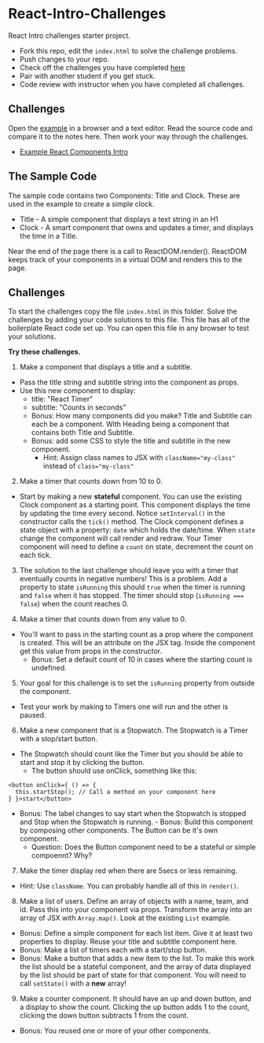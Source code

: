 # React-Intro-Challenges

React Intro challenges starter project. 

- Fork this repo, edit the `index.html` to solve the challenge problems. 
- Push changes to your repo. 
- Check off the challenges you have completed [here](https://docs.google.com/a/makegameswith.us/spreadsheets/d/1Ndb_QlywnaIZQ7ML7JrpCQYUlGq-8GNfwJWh9DiU2zk/edit?usp=sharing)
- Pair with another student if you get stuck. 
- Code review with instructor when you have completed all challenges. 

## Challenges

Open the [example](./index.html) in a browser and a text editor. 
Read the source code and compare it to the notes here. Then work your way 
through the challenges. 

- [Example React Components Intro](./index.html)

## The Sample Code

The sample code contains two Components: Title and Clock. These are used in the example to create 
a simple clock. 

- Title - A simple component that displays a text string in an H1
- Clock - A smart component that owns and updates a timer, and displays the time in a Title. 

Near the end of the page there is a call to ReactDOM.render(). ReactDOM keeps track of your 
components in a virtual DOM and renders this to the page.

## Challenges 

To start the challenges copy the file `index.html` in this folder. Solve the challenges by 
adding your code solutions to this file. This file has all of the boilerplate React 
code set up. You can open this file in any browser to test your solutions. 

**Try these challenges.**

1. Make a component that displays a title and a subtitle.
  - Pass the title string and subtitle string into the component as props.
  - Use this new component to display:
    - title: "React Timer"
    - subtitle: "Counts in seconds"
    - Bonus: How many components did you make? Title and Subtitle can each be a component. 
    With Heading being a component that contains both Title and Subtitle.
    - Bonus: add some CSS to style the title and subtitle in the new component.
      - Hint: Assign class names to JSX with `className="my-class"` instead of `class="my-class"`
      
2. Make a timer that counts down from 10 to 0.
  - Start by making a new **stateful** component. You can use the existing Clock component 
  as a starting point. This component displays the time by updating the time 
  every second. Notice `setInterval()` in the constructor calls the `tick()` method.
  The Clock component defines a state object with a property: `date` which holds the date/time. 
  When `state` change the component will call render and redraw. Your Timer component will need to
  define a `count` on state, decrement the count on each tick. 

3. The solution to the last challenge should leave you with a timer that eventually counts in 
  negative numbers! This is a problem. Add a property to state `isRunning` this should `true`
  when the timer is running and `false` when it has stopped. The timer should stop (`isRunning === false`)
  when the count reaches 0. 
  
4. Make a timer that counts down from any value to 0.
  - You'll want to pass in the starting count as a prop where the component is created. This will be 
  an attribute on the JSX tag.
  Inside the component get this value from props in the constructor.
    - Bonus: Set a default count of 10 in cases where the starting count is undefined.
    
5. Your goal for this challenge is to set the `isRunning` property from outside the component. 
  - Test your work by making to Timers one will run and the other is paused. 
  
6. Make a new component that is a Stopwatch. The Stopwatch is a Timer with a stop/start button. 
  - The Stopwatch should count like the Timer but you should be able to start and stop it by 
  clicking the button.
    - The button should use onClick, something like this: 
  ```
  <button onClick={ () => {
    this.startStop(); // Call a method on your component here
  } }>start</button>
  ```
   - Bonus: The label changes to say start when the Stopwatch is stopped and Stop when the 
    Stopwatch is running. 
    - Bonus: Build this component by composing other components. The Button can be it's own component. 
      - Question: Does the Button component need to be a stateful or simple compoennt? Why?
    
7. Make the timer display red when there are 5secs or less remaining. 
  - Hint: Use `className`. You can probably handle all of this in `render()`.
  
8. Make a list of users. Define an array of objects with a name, team, and id. Pass this into your component 
  via props. Transform the array into an array of JSX with `Array.map()`. Look at the existing `List` 
  example. 
  - Bonus: Define a simple component for each list item. Give it at least two properties to display. 
  Reuse your title and subtitle component here. 
  - Bonus: Make a list of timers each with a start/stop button. 
  - Bonus: Make a button that adds a new item to the list. To make this work the list should be 
  a stateful component, and the array of data displayed by the list should be part of state for that 
  component. You will need to call `setState()` with a **new** array!
  
9. Make a counter component. It should have an up and down button, and a display to show the count. Clicking 
  the up button adds 1 to the count, clicking the down button subtracts 1 from the count. 
  - Bonus: You reused one or more of your other components.
  



